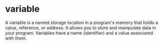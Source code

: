 # variable
A variable is a named storage location in a program's memory that holds a value, reference, or address. It allows you to store and manipulate data in your program. Variables have a name (identifier) and a value associated with them.

